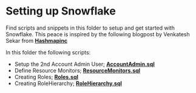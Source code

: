 # Setting up Snowflake

Find scripts and snippets in this folder to setup and get started with Snowflake. This peace is inspired by the following blogpost by Venkatesh Sekar from [**Hashmapinc**](https://medium.com/hashmapinc/heres-your-day-1-and-2-checklist-for-snowflake-adoption-e0e7ff8f105a)

In this folder the following scripts:

* Setup the 2nd Account Admin User; [**AccountAdmin.sql**](https://github.com/daanalytics/snowflake/blob/master/setup/AccountAdmin.sql)
* Define Resource Monitors; [**ResourceMonitors.sql**](https://github.com/daanalytics/snowflake/blob/master/setup/ResourceMonitors.sql)
* Creating Roles; [**Roles.sql**](https://github.com/daanalytics/snowflake/blob/master/setup/Roles.sql)
* Creating RoleHierarchy; [**RoleHierarchy.sql**](https://github.com/daanalytics/snowflake/blob/master/setup/RoleHierarchy.sql)
